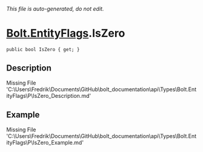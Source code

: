 *This file is auto-generated, do not edit.*

# [Bolt.EntityFlags](Types/Bolt.EntityFlags.md).IsZero
`public bool IsZero { get; }`
## Description
Missing File 'C:\Users\Fredrik\Documents\GitHub\bolt_documentation\api\Types\Bolt.EntityFlags\P\IsZero_Description.md'
## Example
Missing File 'C:\Users\Fredrik\Documents\GitHub\bolt_documentation\api\Types\Bolt.EntityFlags\P\IsZero_Example.md'
